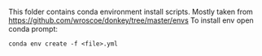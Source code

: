 
This folder contains conda environment install scripts. Mostly taken from https://github.com/wroscoe/donkey/tree/master/envs
To install env open conda prompt:

`conda env create -f <file>.yml`
